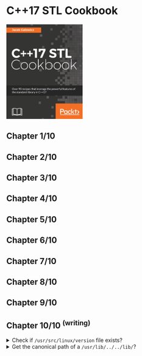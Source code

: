 # C++17 STL Cookbook
<img src="../covers/9781787120495.jpg" width="200"/>

## Chapter 1/10
## Chapter 2/10
## Chapter 3/10
## Chapter 4/10
## Chapter 5/10
## Chapter 6/10
## Chapter 7/10
## Chapter 8/10
## Chapter 9/10
## Chapter 10/10 <sup>(writing)</sup>

<details>
<summary>Check if <code>/usr/src/linux/version</code> file exists?</summary>

> ```cpp
> #include <string>
> #include <sstream>
> #include <iostream>
> #include <filesystem>
>
> int main()
> {
>     try
>     {
>         std::filesystem::path version_file{"/usr/src/linux/version"}; // throws std::bad_alloc
>         std::ostringstream stream{};
>         std::string kernel_version{};
>
>         if (std::filesystem::exists(version_file)) // throws std::system_error
>         {
>             stream << version_file;
>             kernel_version = stream.str();
>             std::cout << kernel_version << std::endl;
>         }
>     }
>     catch (std::system_error const& exp)
>     {
>         std::cerr << "file operation error: " << exp.what() << std::endl;
>     }
>     catch (std::bad_alloc const& exp)
>     {
>         std::cerr << "path could not be allocated: " << exp.what() << std::endl;
>     }
> }
> ``````

> Origins:
> - C++17 STL Cookbook - Chapter 10

> References:
---
</details>

<details>
<summary>Get the canonical path of a <code>/usr/lib/../../lib/</code>?</summary>

> ```cpp
> #include <iostream>
> #include <filesystem>
>
> int main()
> {
>     std::filesystem::path libraries{"/usr/lib/../../lib"};
>
>     try
>     {
>         std::cout << std::filesystem::canonical(libraries) << std::endl; // throws std::system_error, std::bad_alloc
>     }
>     catch (std::exception const& exp)
>     {
>         std::cerr << exp.what() << std::endl;
>     }
> }
> ``````

> Origins:
> - C++17 STL Cookbook - Chapter 10

> References:
---
</details>

